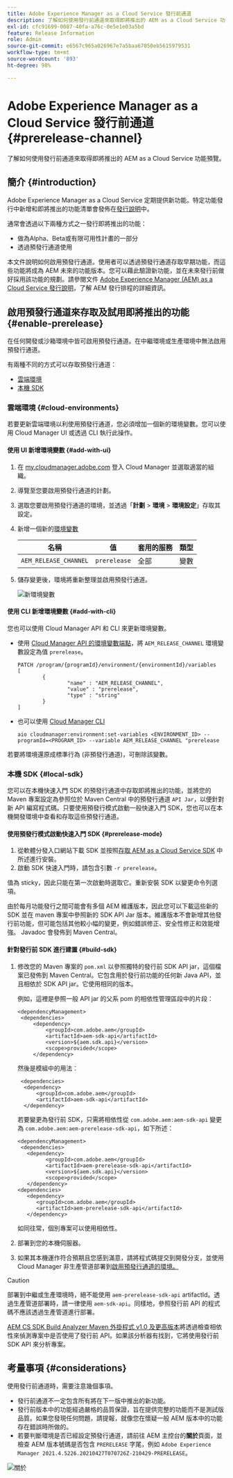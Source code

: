 ```yaml
---
title: Adobe Experience Manager as a Cloud Service 發行前通道
description: 了解如何使用發行前通道來取得即將推出的 AEM as a Cloud Service 功能預覽。
exl-id: cfc91699-0087-40fa-a76c-0e5e1e03a5bd
feature: Release Information
role: Admin
source-git-commit: e6567c965a026967e7a5baa67050eb5615979531
workflow-type: tm+mt
source-wordcount: '893'
ht-degree: 98%

---
```



# Adobe Experience Manager as a Cloud Service 發行前通道 {#prerelease-channel}

了解如何使用發行前通道來取得即將推出的 AEM as a Cloud Service 功能預覽。

## 簡介 {#introduction}

Adobe Experience Manager as a Cloud Service 定期提供新功能。特定功能發行中新增和即將推出的功能清單會發佈在[發行說明](/help/release-notes/release-notes-cloud/release-notes-current.md)中。

通常會透過以下兩種方式之一發行即將推出的功能：

* 做為Alpha、Beta或有限可用性計畫的一部分
* 透過預發行通道使用

本文件說明如何啟用預發行通道。使用者可以透過預發行通道存取早期功能，而這些功能將成為 AEM 未來的功能版本。您可以藉此驗證新功能，並在未來發行前做好採用該功能的規劃。請參閱文件 [Adobe Experience Manager (AEM) as a Cloud Service 發行說明](/help/release-notes/home.md)，了解 AEM 發行排程的詳細資訊。

## 啟用預發行通道來存取及試用即將推出的功能 {#enable-prerelease}

在任何開發或沙箱環境中皆可啟用預發行通道。在中繼環境或生產環境中無法啟用預發行通道。

有兩種不同的方式可以存取預發行通道：

* [雲端環境](#cloud-environments)
* [本機 SDK](#local-sdk)

### 雲端環境 {#cloud-environments}

若要更新雲端環境以利使用預發行通道，您必須增加一個新的環境變數。您可以使用 Cloud Manager UI 或透過 CLI 執行此操作。

#### 使用 UI 新增環境變數 {#add-with-ui}

1. 在 [my.cloudmanager.adobe.com](https://my.cloudmanager.adobe.com/) 登入 Cloud Manager 並選取適當的組織。

1. 導覽至您要啟用預發行通道的計劃。

1. 選取您要啟用預發行通道的環境，並透過「**計劃** > **環境** > **環境設定**」存取其設定。

1. 新增一個新的[環境變數](/help/implementing/cloud-manager/environment-variables.md)

   | 名稱 | 值 | 套用的服務 | 類型 |
   |------|-------|-----------------|------|
   | `AEM_RELEASE_CHANNEL` | `prerelease` | 全部 | 變數 |

1. 儲存變更後，環境將重新整理並啟用預發行通道。

   ![新環境變數](assets/env-configuration-prerelease.png)

#### 使用 CLI 新增環境變數 {#add-with-cli}

您也可以使用 Cloud Manager API 和 CLI 來更新環境變數。

* 使用 [Cloud Manager API 的環境變數端點](https://developer.adobe.com/experience-cloud/cloud-manager/reference/api/#operation/patchEnvironmentVariables)，將 `AEM_RELEASE_CHANNEL` 環境變數設定為值 `prerelease`。

  ```text
  PATCH /program/{programId}/environment/{environmentId}/variables
  [
          {
                  "name" : "AEM_RELEASE_CHANNEL",
                  "value" : "prerelease",
                  "type" : "string"
          }
  ]
  ```

* 也可以使用 [Cloud Manager CLI](https://github.com/adobe/aio-cli-plugin-cloudmanager#aio-cloudmanagerset-environment-variables-environmentid)

  ```shell
  aio cloudmanager:environment:set-variables <ENVIRONMENT_ID> --programId=<PROGRAM_ID> --variable AEM_RELEASE_CHANNEL "prerelease
  ```

若要將環境還原成標準行為 (非預發行通道)，可刪除該變數。

### 本機 SDK {#local-sdk}

您可以在本機快速入門 SDK 的預發行通道中存取即將推出的功能，並將您的 Maven 專案設定為參照位於 Maven Central 中的預發行通道 `API Jar`，以便針對新 API 編寫程式碼。只要使用預發行模式啟動一般快速入門 SDK，您也可以在本機開發環境中查看和存取這些預發行通道。

#### 使用預發行模式啟動快速入門 SDK {#prerelease-mode}

1. 從軟體分發入口網站下載 SDK 並按照[存取 AEM as a Cloud Service SDK](/help/implementing/developing/introduction/aem-as-a-cloud-service-sdk.md) 中所述進行安裝。
1. 啟動 SDK 快速入門時，請包含引數 `-r prerelease`。

值為 sticky，因此只能在第一次啟動時選取它。重新安裝 SDK 以變更命令列選項。

由於每月功能發行之間可能會有多個 AEM 維護版本，因此您可以下載這些新的 SDK 並在 maven 專案中參照新的 SDK API Jar 版本。維護版本不會新增其他發行前功能，但可能包括其他較小幅的變更，例如錯誤修正、安全性修正和效能增強。
Javadoc 會發佈到 Maven Central。

#### 針對發行前 SDK 進行建置 {#build-sdk}

1. 修改您的 Maven 專案的 `pom.xml` 以參照獨特的發行前 SDK API jar，這個檔案已發佈到 Maven Central。它包含用於發行前功能的任何新 Java API，並且相依於 SDK API jar。它使用相同的版本。

   例如，這裡是參照一般 API jar 的父系 pom 的相依性管理區段中的片段：

   ```
   <dependencyManagement>
    <dependencies>
        <dependency>
            <groupId>com.adobe.aem</groupId>
            <artifactId>aem-sdk-api</artifactId>
            <version>${aem.sdk.api}</version>
            <scope>provided</scope>
        </dependency>
   ```

   然後是模組中的用法：

   ```
    <dependencies>
     <dependency>
         <groupId>com.adobe.aem</groupId>
         <artifactId>aem-sdk-api</artifactId>
     </dependency>
   ```

   若要變更為發行前 SDK，只需將相依性從 `com.adobe.aem:aem-sdk-api` 變更為 `com.adobe.aem:aem-prerelease-sdk-api`，如下所述：

   ```
   <dependencyManagement>
    <dependencies>
      <dependency>
            <groupId>com.adobe.aem</groupId>
            <artifactId>aem-prerelease-sdk-api</artifactId>
            <version>${aem.sdk.api}</version>
            <scope>provided</scope>
      </dependency>
   <dependencies>
      <dependency>
         <groupId>com.adobe.aem</groupId>
         <artifactId>aem-prerelease-sdk-api</artifactId>
      </dependency>
   ```

   如同往常，個別專案可以使用相依性。

1. 部署到您的本機伺服器。

1. 如果其本機運作符合預期且您感到滿意，請將程式碼提交到開發分支，並使用 Cloud Manager 非生產管道部署到[啟用預發行通道的環境。](#cloud-environments)

>[!CAUTION]
> 
> 部署到中繼或生產環境時，絕不能使用 `aem-prerelease-sdk-api` artifactId。透過生產管道部署時，請一律使用 `aem-sdk-api`。同樣地，參照發行前 API 的程式碼不應該透過生產管道進行部署。

[AEM CS SDK Build Analyzer Maven 外掛程式 v1.0 及更高版本](https://experienceleague.adobe.com/docs/experience-manager-core-components/using/developing/archetype/build-analyzer-maven-plugin.html#developing)將透過檢查相依性來偵測專案中是否使用了發行前 API。如果該分析器有找到，它將使用發行前 SDK API 來分析專案。

## 考量事項 {#considerations}

使用發行前通道時，需要注意幾個事項。

* 發行前通道不一定包含所有將在下一版中推出的新功能。
* 發行前版本中的功能經過嚴格的品質保證，旨在提供完整的功能而不是測試版品質。如果您發現任何問題，請提報，就像您在懷疑一般 AEM 版本中的功能存在錯誤時所做的。
* 若要判斷環境是否已經設定預發行通道，請前往 AEM 主控台的&#x200B;**關於**&#x200B;頁面，並檢查 AEM 版本號碼是否包含 `PRERELEASE` 字尾，例如 `Adobe Experience Manager 2021.4.5226.20210427T070726Z-210429-PRERELEASE`。

![關於](/help/release-notes/assets/about.png)
